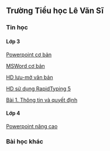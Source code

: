 ## Trường Tiểu học Lê Văn Sĩ

### Tin học

#### Lớp 3
[Powerpoint cơ bản](https://prezi.com/p/6wbqyofibprw)

[MSWord cơ bản](https://prezi.com/p/a8h5hagcqzl3)

[HD lưu-mở văn bản](https://prezi.com/p/g592fzacsp3w)

[HD sử dụng  RapidTyping 5](https://prezi.com/p/oguhmdk5cbqo)

[Bài 1. Thông tin và quyết định](https://www.canva.com/design/DAFLgBSirCE/CVs9oy9_QCIgY5VTCTEqAQ/edit?utm=)


#### Lớp 4
[Powerpoint nâng cao](https://prezi.com/p/8ljt-sgxr8sa)


### Bài học khác
<!-- 


[Bai25](./Bai25/index.html)

[TNXH](./TNXH/index.html)

### Reference

[Link to Cayman help](./cayman.html).

[Link to Github help](./github_help.html).
-->
